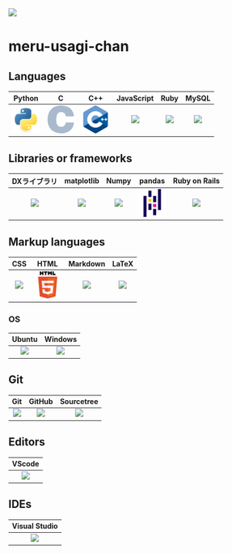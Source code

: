 <img src = "https://64.media.tumblr.com/d7d6aac38aa038e413bc71649cbdb71c/2b2e33b7f57aa1cb-e6/s540x810/c08154f13a879fa45e7de54b2005e03741ea7765.gifv" width="300">

# meru-usagi-chan

## Languages

|Python|C|C++|JavaScript|Ruby|MySQL|
|:--:|:--:|:--:|:--:|:--:|:--:|
|<img src="https://raw.githubusercontent.com/devicons/devicon/master/icons/python/python-original.svg" width="55">|<img src="https://raw.githubusercontent.com/devicons/devicon/master/icons/c/c-original.svg" width="55">|<img src="https://raw.githubusercontent.com/devicons/devicon/master/icons/cplusplus/cplusplus-original.svg" width="55">|<img src="https://upload.wikimedia.org/wikipedia/commons/9/99/Unofficial_JavaScript_logo_2.svg" width="55">|<img src="https://upload.wikimedia.org/wikipedia/commons/7/73/Ruby_logo.svg" width="55">|<img src="https://www.mysql.com/common/logos/logo-mysql-170x115.png" width="55">|

## Libraries or frameworks
|DXライブラリ|matplotlib|Numpy|pandas|Ruby on Rails|
|:--:|:--:|:--:|:--:|:--:|
|<img src="https://dxlib.xsrv.jp/Image/DxLogo.jpg" width="55">|<img src="https://upload.wikimedia.org/wikipedia/commons/0/01/Created_with_Matplotlib-logo.svg" width="55">|<img src="https://cdn.worldvectorlogo.com/logos/numpy-1.svg" width="55">|<img src="https://raw.githubusercontent.com/devicons/devicon/2ae2a900d2f041da66e950e4d48052658d850630/icons/pandas/pandas-original.svg" width="55">|<img src="https://upload.wikimedia.org/wikipedia/commons/6/62/Ruby_On_Rails_Logo.svg" width="55">|

## Markup languages
|CSS|HTML|Markdown|LaTeX|
|:--:|:--:|:--:|:--:|
|<img src="https://cdn.worldvectorlogo.com/logos/css-3.svg" width="55">|<img src="https://raw.githubusercontent.com/devicons/devicon/master/icons/html5/html5-original-wordmark.svg" width="55">|<img src="https://www.svgrepo.com/show/349446/markdown.svg" width="55">|<img src="https://cdn.worldvectorlogo.com/logos/latex.svg" width="55">|

### OS
|Ubuntu|Windows|
|:--:|:--:|
|<img src="https://upload.wikimedia.org/wikipedia/commons/9/9e/UbuntuCoF.svg" width="55">|<img src="https://upload.wikimedia.org/wikipedia/commons/8/87/Windows_logo_-_2021.svg" width="55">|


## Git
|Git|GitHub|Sourcetree|
|:--:|:--:|:--:|
|<img src="https://www.vectorlogo.zone/logos/git-scm/git-scm-icon.svg" width="55">|<img src="https://upload.wikimedia.org/wikipedia/commons/9/91/Octicons-mark-github.svg" width="55">|<img src="https://cdn.worldvectorlogo.com/logos/sourcetree-1.svg" width="55">|

## Editors
|VScode|
|:--:|
|<img src="https://upload.wikimedia.org/wikipedia/commons/9/9a/Visual_Studio_Code_1.35_icon.svg" width="55">|

## IDEs
|Visual Studio|
|:--:|
|<img src="https://upload.wikimedia.org/wikipedia/commons/2/2c/Visual_Studio_Icon_2022.svg" width="55">|

